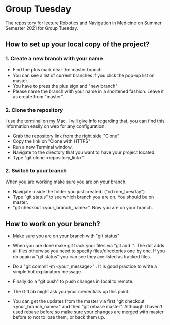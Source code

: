 # Group Tuesday

The repository for lecture Robotics and Navigation in Medicine on Summer Semester 2021 for Group Tuesday.

## How to set up your local copy of the project? 
### 1. Create a new branch with your name
- Find the plus mark near the master branch
- You can see a list of current branches if you click the pop-up list on master.
- You have to press the plus sign and "new branch"
- Please name the branch with your name in a shortened fashion. Leave it as create from "master".

### 2. Clone the repository
I use the terminal on my Mac. I will give info regarding that, you can find this information easily on web for any configuration.
- Grab the repository link from the right side "Clone" 
- Copy the link on "Clone with HTTPS" 
- Run a new Terminal window.
- Navigate to the directory that you want to have your project located.
- Type "git clone <repository_link>"

### 2. Switch to your branch
When you are working make sure you are on your branch.
- Navigate inside the folder you just created. ("cd rnm_tuesday")
- Type "git status" to see which branch you are on. You should be on master.
- "git checkout <your_branch_name>". Now you are on your branch.

## How to work on your branch?
- Make sure you are on your branch with "git status"
- When you are done make git track your files via "git add .". The dot adds all files otherwise you need to specify files/directories one by one. If you do again a "git status" you can see they are listed as tracked files.
- Do a "git commit -m <your_message>" . It is good practice to write a simple but explanatory message.
- Finally do a "git push" to push changes in local to remote. 
- The GitLab might ask you your credentials up this point. 

- You can get the updates from the master via first "git checkout <your_branch_name>" and then "git rebase master". Although I haven't used rebase before so make sure your changes are merged with master before to not to lose them, or back them up.


